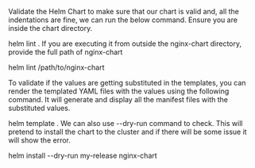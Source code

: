 Validate the Helm Chart
 to make sure that our chart is valid and, all the indentations are fine, we can run the below command.
 Ensure you are inside the chart directory.

helm lint .
If you are executing it from outside the nginx-chart directory, provide the full path of nginx-chart

helm lint /path/to/nginx-chart

To validate if the values are getting substituted in the templates, you can render the templated YAML files with the values using the following command. It will generate and display all the manifest files with the substituted values.

helm template .
We can also use --dry-run command to check. This will pretend to install the chart to the cluster and if there will be some issue it will show the error.

helm install --dry-run my-release nginx-chart

